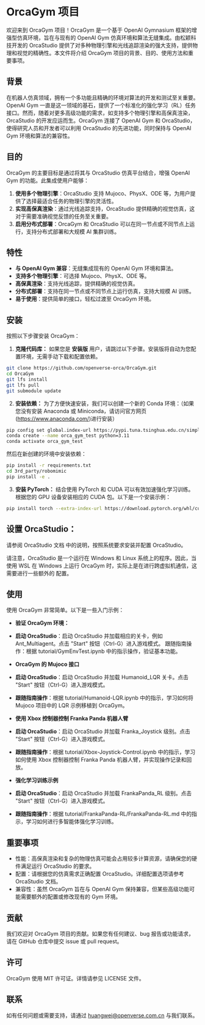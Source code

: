 # OrcaGym 项目
欢迎来到 OrcaGym 项目！OrcaGym 是一个基于 OpenAI Gymnasium 框架的增强型仿真环境，旨在与现有的 OpenAI Gym 仿真环境和算法无缝集成。由松颖科技开发的 OrcaStudio 提供了对多种物理引擎和光线追踪渲染的强大支持，提供物理和视觉的精确性。本文件将介绍 OrcaGym 项目的背景、目的、使用方法和重要事项。

## 背景
在机器人仿真领域，拥有一个多功能且精确的环境对算法的开发和测试至关重要。OpenAI Gym 一直是这一领域的基石，提供了一个标准化的强化学习（RL）任务接口。然而，随着对更多高级功能的需求，如支持多个物理引擎和高保真渲染，OrcaStudio 的开发应运而生。OrcaGym 连接了 OpenAI Gym 和 OrcaStudio，使得研究人员和开发者可以利用 OrcaStudio 的先进功能，同时保持与 OpenAI Gym 环境和算法的兼容性。

## 目的
OrcaGym 的主要目标是通过将其与 OrcaStudio 仿真平台结合，增强 OpenAI Gym 的功能。此集成使用户能够：

1. **使用多个物理引擎**：OrcaStudio 支持 Mujoco、PhysX、ODE 等，为用户提供了选择最适合任务的物理引擎的灵活性。
2. **实现高保真渲染**：通过光线追踪支持，OrcaStudio 提供精确的视觉仿真，这对于需要准确视觉反馈的任务至关重要。
3. **启用分布式部署**：OrcaGym 和 OrcaStudio 可以在同一节点或不同节点上运行，支持分布式部署和大规模 AI 集群训练。

## 特性
* **与 OpenAI Gym 兼容**：无缝集成现有的 OpenAI Gym 环境和算法。
* **支持多个物理引擎**：可选择 Mujoco、PhysX、ODE 等。
* **高保真渲染**：支持光线追踪，提供精确的视觉仿真。
* **分布式部署**：支持在同一节点或不同节点上运行仿真，支持大规模 AI 训练。
* **易于使用**：提供简单的接口，轻松过渡至 OrcaGym 环境。

## 安装
按照以下步骤安装 OrcaGym：

1. **克隆代码库：**
如果您是 **安装版** 用户，请跳过以下步骤。安装版将自动为您配置环境，无需手动下载和配置依赖。
```bash
git clone https://github.com/openverse-orca/OrcaGym.git
cd OrcaGym
git lfs install
git lfs pull
git submodule update
```
2. **安装依赖：**
为了方便快速安装，我们可以创建一个新的 Conda 环境：（如果您没有安装 Anaconda 或 Miniconda，请访问官方网页(https://www.anaconda.com/)进行安装）
```bash
pip config set global.index-url https://pypi.tuna.tsinghua.edu.cn/simple
conda create --name orca_gym_test python=3.11
conda activate orca_gym_test
```
然后在新创建的环境中安装依赖：
```bash
pip install -r requirements.txt
cd 3rd_party/robomimic
pip install -e .
```
3. **安装 PyTorch：**
结合使用 PyTorch 和 CUDA 可以有效加速强化学习训练。根据您的 GPU 设备安装相应的 CUDA 包。以下是一个安装示例：
```bash
pip install torch --extra-index-url https://download.pytorch.org/whl/cu12x
```
## 设置 OrcaStudio：
请参阅 OrcaStudio 文档 中的说明，按照系统要求安装并配置 OrcaStudio。

请注意，OrcaStudio 是一个运行在 Windows 和 Linux 系统上的程序。因此，当使用 WSL 在 Windows 上运行 OrcaGym 时，实际上是在进行跨虚拟机通信，这需要进行一些额外的 配置。

## 使用
使用 OrcaGym 非常简单。以下是一些入门示例：

* **验证 OrcaGym 环境：**

* **启动 OrcaStudio**：启动 OrcaStudio 并加载相应的关卡，例如 Ant_Multiagent。点击 "Start" 按钮（Ctrl-G）进入游戏模式。
跟随指南操作：根据 tutorial/GymEnvTest.ipynb 中的指示操作，验证基本功能。

* **OrcaGym 的 Mujoco 接口**

* **启动 OrcaStudio**：启动 OrcaStudio 并加载 Humanoid_LQR 关卡。点击 "Start" 按钮（Ctrl-G）进入游戏模式。
* **跟随指南操作**：根据 tutorial/Humanoid-LQR.ipynb 中的指示，学习如何将 Mujoco 项目中的 LQR 示例移植到 OrcaGym。

* **使用 Xbox 控制器控制 Franka Panda 机器人臂**

* **启动 OrcaStudio**：启动 OrcaStudio 并加载 Franka_Joystick 级别。点击 "Start" 按钮（Ctrl-G）进入游戏模式。
* **跟随指南操作**：根据 tutorial/Xbox-Joystick-Control.ipynb 中的指示，学习如何使用 Xbox 控制器控制 Franka Panda 机器人臂，并实现操作记录和回放。

* **强化学习训练示例**

* **启动 OrcaStudio**：启动 OrcaStudio 并加载 FrankaPanda_RL 级别。点击 "Start" 按钮（Ctrl-G）进入游戏模式。
* **跟随指南操作**：根据 tutorial/FrankaPanda-RL/FrankaPanda-RL.md 中的指示，学习如何进行多智能体强化学习训练。

## 重要事项
* 性能：高保真渲染和复杂的物理仿真可能会占用较多计算资源，请确保您的硬件满足运行 OrcaStudio 的要求。
* 配置：请根据您的仿真需求正确配置 OrcaStudio。详细配置选项请参考 OrcaStudio 文档。
* 兼容性：虽然 OrcaGym 旨在与 OpenAI Gym 保持兼容，但某些高级功能可能需要额外的配置或修改现有的 Gym 环境。

## 贡献
我们欢迎对 OrcaGym 项目的贡献。如果您有任何建议、bug 报告或功能请求，请在 GitHub 仓库中提交 issue 或 pull request。

## 许可
OrcaGym 使用 MIT 许可证。详情请参见 LICENSE 文件。

## 联系
如有任何问题或需要支持，请通过 huangwei@openverse.com.cn 与我们联系。